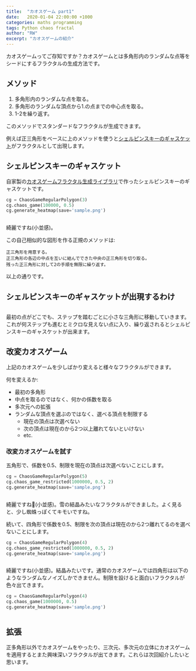 ```yaml
---
title:  "カオスゲーム part1"
date:   2020-01-04 22:00:00 +1000
categories: maths programming
tags: Python chaos fractal
author: "RW"
excerpt: "カオスゲームの紹介"
---
```


カオスゲームってご存知ですか？カオスゲームとは多角形内のランダムな点等をシードにするフラクタルの生成方法です。

## メソッド

1. 多角形内のランダムな点を取る。
2. 多角形のランダムな頂点から1.の点までの中心点を取る。
3. 1-2を繰り返す。

このメソッドでスタンダードなフラクタルが生成できます。

例えば正三角形をベースに上のメソッドを使うと[シェルピンスキーのギャスケット](https://ja.wikipedia.org/wiki/シェルピンスキーのギャスケット)がフラクタルとして出現します。

## シェルピンスキーのギャスケット

自家製の[カオスゲームフラクタル生成ライブラリ](https://github.com/RW21/fractal-art)で作ったシェルピンスキーのギャスケットです。

```python
cg = ChaosGameRegularPolygon(3)
cg.chaos_game(100000, 0.5)
cg.generate_heatmap(save='sample.png')
```

<img src="/assets/images/2020/chaos_game_1.png" alt="">

綺麗ですね(小並感)。

この自己相似的な図形を作る正規のメソッドは:

```
正三角形を用意する。
正三角形の各辺の中点を互いに結んでできた中央の正三角形を切り取る。
残った正三角形に対して2の手順を無限に繰り返す。
``` 

以上の通りです。

## シェルピンスキーのギャスケットが出現するわけ

<img src="/assets/images/2020/chaos_game_5.jpg" alt="">

最初の点がどこでも、ステップを踏むごとに小さな三角形に移動していきます。これが何ステップも進むとミクロな見えない点に入り、繰り返されるとシェルピンスキーのギャスケットが出来ます。

## 改変カオスゲーム

上記のカオスゲームを少しばかり変えると様々なフラクタルができます。

何を変えるか:
- 最初の多角形
- 中点を取るのではなく、何かの係数を取る
- 多次元への拡張
- ランダムな頂点を選ぶのではなく、選べる頂点を制限する
  - 現在の頂点は次選べない
  - 次の頂点は現在のから2つ以上離れてないといけない
  - etc.

### 改変カオスゲームを試す

五角形で、係数を0.5、制限を現在の頂点は次選べないことにします。

```python
cg = ChaosGameRegularPolygon(5)
cg.chaos_game_restricted(1000000, 0.5, 2)
cg.generate_heatmap(save='sample.png')
```

<img src="/assets/images/2020/chaos_game_2.png" alt="">

綺麗ですね(小並感)。雪の結晶みたいなフラクタルができました。よく見ると、少し蜘蛛っぽくてキモいですね。

続いて、四角形で係数を0.5、制限を次の頂点は現在のから2つ離れてるのを選べないことにします。

```python
cg = ChaosGameRegularPolygon(4)
cg.chaos_game_restricted(1000000, 0.5, 2)
cg.generate_heatmap(save='sample.png')
```

<img src="/assets/images/2020/chaos_game_3.png" alt="">

綺麗ですね(小並感)。結晶みたいです。通常のカオスゲームでは四角形は以下のようなランダムなノイズしかできません。制限を設けると面白いフラクタルが色々出てきます。

```python
cg = ChaosGameRegularPolygon(4)
cg.chaos_game(1000000, 0.5)
cg.generate_heatmap(save='sample.png')
```

<img src="/assets/images/2020/chaos_game_4.png" alt="">

## 拡張

正多角形以外でカオスゲームをやったり、三次元、多次元の立体にカオスゲームを適用するとまた興味深いフラクタルが出てきます。これらは次回紹介したいと思います。
